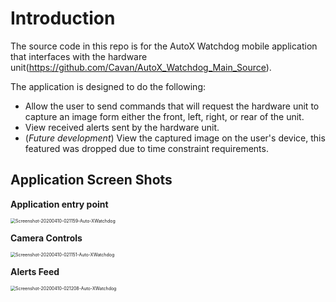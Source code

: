 # **Introduction**

The source code in this repo is for the AutoX Watchdog mobile application that interfaces with the hardware unit(https://github.com/Cavan/AutoX_Watchdog_Main_Source).

The application is designed to do the following:

* Allow the user to send commands that will request the hardware unit to capture an image form either the front, left, right, or rear of the unit.
* View received alerts sent by the hardware unit.
* (*Future development*) View the captured image on the user's device, this featured was dropped due to time constraint requirements.



## **Application Screen Shots**

**Application entry point**

<img src="https://i.ibb.co/yRjBS5S/Screenshot-20200410-021159-Auto-XWatchdog.png" alt="Screenshot-20200410-021159-Auto-XWatchdog" style="zoom:50%;" />



**Camera Controls**

<img src="https://i.ibb.co/6P2MPDd/Screenshot-20200410-021151-Auto-XWatchdog.png" alt="Screenshot-20200410-021151-Auto-XWatchdog" style="zoom:50%;" />



**Alerts Feed**

<img src="https://i.ibb.co/kDMCzjn/Screenshot-20200410-021208-Auto-XWatchdog.png" alt="Screenshot-20200410-021208-Auto-XWatchdog" style="zoom:50%;" />

